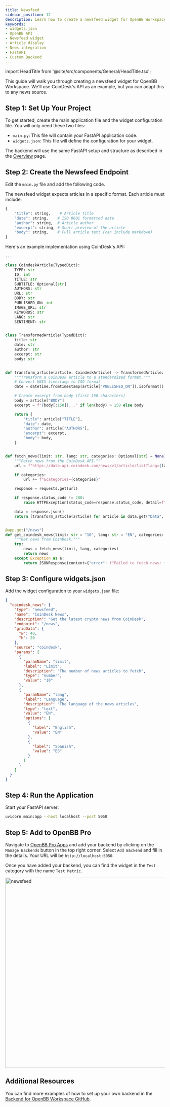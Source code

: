 ```yaml
---
title: Newsfeed
sidebar_position: 12
description: Learn how to create a newsfeed widget for OpenBB Workspace that displays articles in a clean, organized format.
keywords:
- widgets.json
- OpenBB API
- Newsfeed widget
- Article display
- News integration
- FastAPI
- Custom Backend
---
```


import HeadTitle from '@site/src/components/General/HeadTitle.tsx';

<HeadTitle title="Newsfeed | OpenBB Workspace Docs" />

This guide will walk you through creating a newsfeed widget for OpenBB Workspace. We'll use CoinDesk's API as an example, but you can adapt this to any news source.

## Step 1: Set Up Your Project

To get started, create the main application file and the widget configuration file. You will only need these two files:

- `main.py`: This file will contain your FastAPI application code.
- `widgets.json`: This file will define the configuration for your widget.

The backend will use the same FastAPI setup and structure as described in the [Overview](/workspace/developers/data-integration#1-create-the-api-server) page.

## Step 2: Create the Newsfeed Endpoint

Edit the `main.py` file and add the following code.

The newsfeed widget expects articles in a specific format. Each article must include:

```python
{
    "title": string,    # Article title
    "date": string,    # ISO 8601 formatted date
    "author": string,  # Article author
    "excerpt": string, # Short preview of the article
    "body": string,    # Full article text (can include markdown)
}
```

Here's an example implementation using CoinDesk's API:

```python
...

class CoindeskArticle(TypedDict):
    TYPE: str
    ID: int
    TITLE: str
    SUBTITLE: Optional[str]
    AUTHORS: str
    URL: str
    BODY: str
    PUBLISHED_ON: int
    IMAGE_URL: str
    KEYWORDS: str
    LANG: str
    SENTIMENT: str


class TransformedArticle(TypedDict):
    title: str
    date: str
    author: str
    excerpt: str
    body: str


def transform_article(article: CoindeskArticle) -> TransformedArticle:
    """Transform a CoinDesk article to a standardized format."""
    # Convert UNIX timestamp to ISO format
    date = datetime.fromtimestamp(article["PUBLISHED_ON"]).isoformat()

    # Create excerpt from body (first 150 characters)
    body = article["BODY"]
    excerpt = f"{body[:150]}..." if len(body) > 150 else body

    return {
        "title": article["TITLE"],
        "date": date,
        "author": article["AUTHORS"],
        "excerpt": excerpt,
        "body": body,
    }


def fetch_news(limit: str, lang: str, categories: Optional[str] = None) -> List[TransformedArticle]:
    """Fetch news from the CoinDesk API."""
    url = f"https://data-api.coindesk.com/news/v1/article/list?lang={lang}&limit={limit}"

    if categories:
        url += f"&categories={categories}"

    response = requests.get(url)

    if response.status_code != 200:
        raise HTTPException(status_code=response.status_code, detail=f"Failed to fetch news: {response.reason}")

    data = response.json()
    return [transform_article(article) for article in data.get("Data", [])]


@app.get("/news")
def get_coindesk_news(limit: str = "10", lang: str = "EN", categories: Optional[str] = None):
    """Get news from CoinDesk."""
    try:
        news = fetch_news(limit, lang, categories)
        return news
    except Exception as e:
        return JSONResponse(content={"error": f"Failed to fetch news: {str(e)}"}, status_code=500)
```

## Step 3: Configure widgets.json

Add the widget configuration to your `widgets.json` file:

```json
{
  "coindesk_news": {
    "type": "newsfeed",
    "name": "CoinDesk News",
    "description": "Get the latest crypto news from CoinDesk",
    "endpoint": "/news",
    "gridData": {
      "w": 40,
      "h": 20
    },
    "source": "coindesk",
    "params": [
      {
        "paramName": "limit",
        "label": "Limit",
        "description": "The number of news articles to fetch",
        "type": "number",
        "value": "10"
      },
      {
        "paramName": "lang",
        "label": "Language",
        "description": "The language of the news articles",
        "type": "text",
        "value": "EN",
        "options": [
          {
            "label": "English",
            "value": "EN"
          },
          {
            "label": "Spanish",
            "value": "ES"
          }
        ]
      }
    ]
  }
}
```

## Step 4: Run the Application

Start your FastAPI server:

```bash
uvicorn main:app --host localhost --port 5050
```

## Step 5: Add to OpenBB Pro

Navigate to [OpenBB Pro Apps](https://pro.openbb.co/app) and add your backend by clicking on the `Manage Backends` button in the top right corner. Select `Add Backend` and fill in the details. Your URL will be `http://localhost:5050`.

Once you have added your backend, you can find the widget in the `Test` category with the name `Test Metric`.

<img className="pro-border-gradient" width="600" alt="newsfeed" src="https://openbb-assets.s3.us-east-1.amazonaws.com/docs/pro/newsfeed.png" />

## Additional Resources

You can find more examples of how to set up your own backend in the [Backend for OpenBB Workspace GitHub](https://github.com/OpenBB-finance/backend-examples-for-openbb-workspace).
